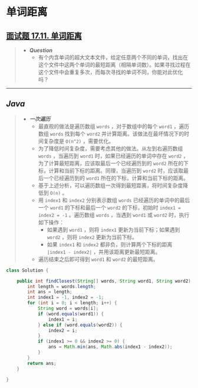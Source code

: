 # 单词距离

## [面试题 17.11. 单词距离](https://leetcode.cn/problems/find-closest-lcci/)

> - ***Question***
>   - 有个内含单词的超大文本文件，给定任意两个不同的单词，找出在这个文件中这两个单词的最短距离（相隔单词数）。如果寻找过程在这个文件中会重复多次，而每次寻找的单词不同，你能对此优化吗？

---

## *Java*

> - ***一次遍历***
>   - 最直观的做法是遍历数组 `words` ，对于数组中的每个 `word1` ，遍历数组 `words` 找到每个 `word2` 并计算距离。该做法在最坏情况下的时间复杂度是 `O(n^2)` ，需要优化。
>   - 为了降低时间复杂度，需要考虑其他的做法。从左到右遍历数组 `words` ，当遍历到 `word1` 时，如果已经遍历的单词中存在 `word2` ，为了计算最短距离，应该取最后一个已经遍历到的 `word2` 所在的下标，计算和当前下标的距离。同理，当遍历到 `word2` 时，应该取最后一个已经遍历到的 `word1` 所在的下标，计算和当前下标的距离。
>   - 基于上述分析，可以遍历数组一次得到最短距离，将时间复杂度降低到 `O(n)` 。
>   - 用 `index1` 和 `index2` 分别表示数组 `words` 已经遍历的单词中的最后一个 `word1` 的下标和最后一个 `word2` 的下标，初始时 `index1 = index2 = -1` 。遍历数组 `words` ，当遇到 `word1` 或 `word2` 时，执行如下操作：
>     - 如果遇到 `word1` ，则将 `index1` 更新为当前下标；如果遇到 `word2` ，则将 `index2` 更新为当前下标。
>     - 如果 `index1` 和 `index2` 都非负，则计算两个下标的距离 `|index1 - index2|` ，并用该距离更新最短距离。
>   - 遍历结束之后即可得到 `word1` 和 `word2` 的最短距离。

```java
class Solution {

    public int findClosest(String[] words, String word1, String word2) {
        int length = words.length;
        int ans = length;
        int index1 = -1, index2 = -1;
        for (int i = 0; i < length; i++) {
            String word = words[i];
            if (word.equals(word1)) {
                index1 = i;
            } else if (word.equals(word2)) {
                index2 = i;
            }
            if (index1 >= 0 && index2 >= 0) {
                ans = Math.min(ans, Math.abs(index1 - index2));
            }
        }
        return ans;
    }

}
```
